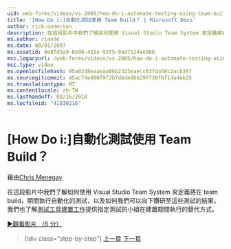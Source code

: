 ```yaml
---
uid: web-forms/videos/vs-2005/how-do-i-automate-testing-using-team-build
title: '[How Do i:]自動化測試使用 Team Build？ | Microsoft Docs'
author: rick-anderson
description: 在這段影片中我們了解如何使用 Visual Studio Team System 來定義將在 team build，期間執行自動化的測試，以及如何我們可以向下鑽研至...
ms.author: riande
ms.date: 08/01/2007
ms.assetid: 8e8fd5a9-0e98-415a-93f5-9ad7524ae9bb
msc.legacyurl: /web-forms/videos/vs-2005/how-do-i-automate-testing-using-team-build
msc.type: video
ms.openlocfilehash: 95a02d8eaaeaa06b2323eaecc03fda58c2acb397
ms.sourcegitcommit: 45ac74e400f9f2b7dbded66297730f6f14a4eb25
ms.translationtype: MT
ms.contentlocale: zh-TW
ms.lasthandoff: 08/16/2018
ms.locfileid: "41830216"
---
```

<a name="how-do-i-automate-testing-using-team-build"></a>[How Do i:]自動化測試使用 Team Build？
====================
藉由[Chris Menegay](https://twitter.com/CMenegay)

在這段影片中我們了解如何使用 Visual Studio Team System 來定義將在 team build，期間執行自動化的測試，以及如何我們可以向下鑽研至這些測試的結果。 我們也了解[測試工具建置工作](https://msdn.microsoft.com/vstudio/aa718351.aspx#bttt)提供指定測試的小組在建置期間執行的替代方式。

[&#9654;觀看影片 （6 分）](https://channel9.msdn.com/Blogs/ASP-NET-Site-Videos/how-do-i-automate-testing-using-team-build)

> [!div class="step-by-step"]
> [上一頁](how-do-i-implement-continuous-integration-with-team-foundation.md)
> [下一頁](how-do-i-deploy-a-web-application-during-a-team-build.md)
